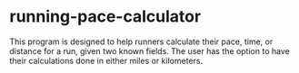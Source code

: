 # running-pace-calculator

This program is designed to help runners calculate their pace, time, or distance for a run, given two known fields. The user has the option to have their calculations done in either miles or kilometers. 

